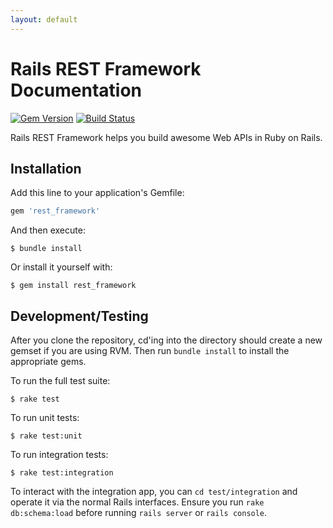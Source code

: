 ```yaml
---
layout: default
---
```

# Rails REST Framework Documentation

[![Gem Version](https://badge.fury.io/rb/rest_framework.svg)](https://badge.fury.io/rb/rest_framework)
[![Build Status](https://travis-ci.org/gregschmit/rails-rest-framework.svg?branch=master)](https://travis-ci.org/gregschmit/rails-rest-framework)

Rails REST Framework helps you build awesome Web APIs in Ruby on Rails.

## Installation

Add this line to your application's Gemfile:

```ruby
gem 'rest_framework'
```

And then execute:

```shell
$ bundle install
```

Or install it yourself with:

```shell
$ gem install rest_framework
```

## Development/Testing

After you clone the repository, cd'ing into the directory should create a new gemset if you are
using RVM. Then run `bundle install` to install the appropriate gems.

To run the full test suite:

```shell
$ rake test
```

To run unit tests:

```shell
$ rake test:unit
```

To run integration tests:

```shell
$ rake test:integration
```

To interact with the integration app, you can `cd test/integration` and operate it via the normal
Rails interfaces. Ensure you run `rake db:schema:load` before running `rails server` or
`rails console`.
